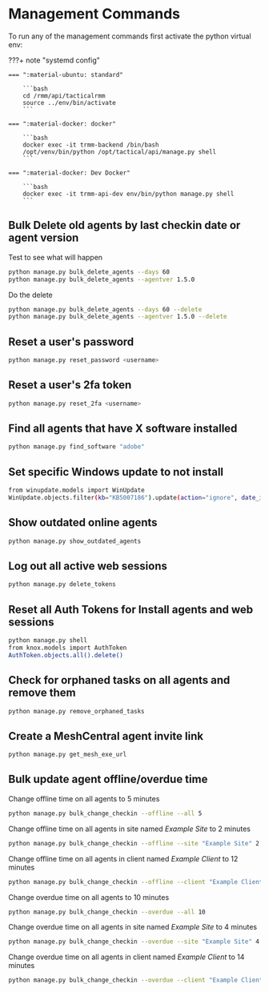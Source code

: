 # Management Commands

To run any of the management commands first activate the python virtual env:

???+ note "systemd config"

    === ":material-ubuntu: standard"

        ```bash
        cd /rmm/api/tacticalrmm
        source ../env/bin/activate
        ```

    === ":material-docker: docker"

        ```bash
        docker exec -it trmm-backend /bin/bash
        /opt/venv/bin/python /opt/tactical/api/manage.py shell
        ```

    === ":material-docker: Dev Docker"

        ```bash
        docker exec -it trmm-api-dev env/bin/python manage.py shell
        ```

## Bulk Delete old agents by last checkin date or agent version

Test to see what will happen

```bash
python manage.py bulk_delete_agents --days 60
python manage.py bulk_delete_agents --agentver 1.5.0
```

Do the delete

```bash
python manage.py bulk_delete_agents --days 60 --delete
python manage.py bulk_delete_agents --agentver 1.5.0 --delete
```

## Reset a user's password

```bash
python manage.py reset_password <username>
```

## Reset a user's 2fa token

```bash
python manage.py reset_2fa <username>
```

## Find all agents that have X software installed

```bash
python manage.py find_software "adobe"
```

## Set specific Windows update to not install

```bash
from winupdate.models import WinUpdate
WinUpdate.objects.filter(kb="KB5007186").update(action="ignore", date_installed=None)
```

## Show outdated online agents

```bash
python manage.py show_outdated_agents
```

## Log out all active web sessions

```bash
python manage.py delete_tokens
```

## Reset all Auth Tokens for Install agents and web sessions

```bash
python manage.py shell
from knox.models import AuthToken
AuthToken.objects.all().delete()
```

## Check for orphaned tasks on all agents and remove them

```bash
python manage.py remove_orphaned_tasks
```

## Create a MeshCentral agent invite link

```bash
python manage.py get_mesh_exe_url
```

## Bulk update agent offline/overdue time

Change offline time on all agents to 5 minutes

```bash
python manage.py bulk_change_checkin --offline --all 5
```

Change offline time on all agents in site named *Example Site* to 2 minutes

```bash
python manage.py bulk_change_checkin --offline --site "Example Site" 2
```

Change offline time on all agents in client named *Example Client* to 12 minutes

```bash
python manage.py bulk_change_checkin --offline --client "Example Client" 12
```

Change overdue time on all agents to 10 minutes

```bash
python manage.py bulk_change_checkin --overdue --all 10
```

Change overdue time on all agents in site named *Example Site* to 4 minutes

```bash
python manage.py bulk_change_checkin --overdue --site "Example Site" 4
```

Change overdue time on all agents in client named *Example Client* to 14 minutes

```bash
python manage.py bulk_change_checkin --overdue --client "Example Client" 14
```
